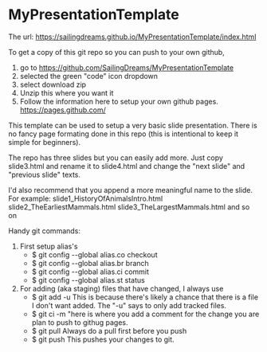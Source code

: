 # MyPresentationTemplate

The url: https://sailingdreams.github.io/MyPresentationTemplate/index.html

To get a copy of this git repo so you can push to your own github, 
1) go to 
https://github.com/SailingDreams/MyPresentationTemplate
2) selected the green "code" icon dropdown
3) select download zip
4) Unzip this where you want it
5) Follow the information here to setup your own github pages.
https://pages.github.com/

This template can be used to setup a very basic slide presentation. There is no 
fancy page formating done in this repo (this is intentional to keep it simple
for beginners).

The repo has three slides but you can easily add more.
Just copy slide3.html and rename it to slide4.html and change the "next slide" and
"previous slide" texts.

I'd also recommend that you append a more meaningful name to the slide. For
example:
slide1_HistoryOfAnimalsIntro.html
slide2_TheEarliestMammals.html
slide3_TheLargestMammals.html
and so on

Handy git commands:
1) First setup alias's
   - $ git config --global alias.co checkout
   - $ git config --global alias.br branch
   - $ git config --global alias.ci commit
   - $ git config --global alias.st status
2) For adding (aka staging) files that have changed, I always use 
   - $ git add -u
     This is because there's likely a chance that there is a file I don't want added. The "-u" says to only add tracked files.
   - $ git ci -m "here is where you add a comment for the change you are plan to push to githug pages.
   - $ git pull 
   Always do a pull first before you push
   - $ git push
   This pushes your changes to git.